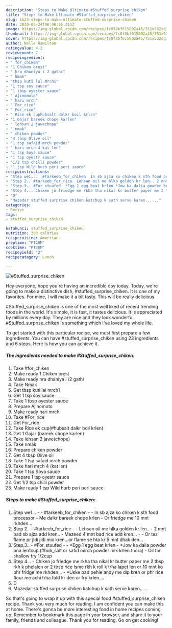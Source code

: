 ```yaml
---
description: "Steps to Make Ultimate #Stuffed_surprise_chiken"
title: "Steps to Make Ultimate #Stuffed_surprise_chiken"
slug: 1523-steps-to-make-ultimate-stuffed-surprise-chiken
date: 2020-08-24T06:46:55.311Z
image: https://img-global.cpcdn.com/recipes/fc0f8bf615802a45/751x532cq70/stuffed_surprise_chiken-recipe-main-photo.jpg
thumbnail: https://img-global.cpcdn.com/recipes/fc0f8bf615802a45/751x532cq70/stuffed_surprise_chiken-recipe-main-photo.jpg
cover: https://img-global.cpcdn.com/recipes/fc0f8bf615802a45/751x532cq70/stuffed_surprise_chiken-recipe-main-photo.jpg
author: Nelle Hamilton
ratingvalue: 4.2
reviewcount: 7
recipeingredient:
- " for_chiken"
- "1 Chiken brest"
- " hra dhaniya i 2 gathi"
- " Nmak"
- "tbsp kuti lal mrch1"
- "1 tsp soy sauce"
- "1 tbsp oyester sauce"
- " Ajinomoto"
- " hari mrch"
- " For_rice"
- " For_rice"
- " Rice ek cuphubsalt dalkr boil krlen"
- "1 Gajar bareek chope karlen"
- " lehsan 2 jawechope"
- " nmak"
- " chiken powder"
- "4 tbsp Olive oil"
- "1 tsp safaid mrch powder"
- " hari mrch 4 kat len"
- "1 tsp Soya sauce"
- "1 tsp oyestr sauce"
- "1/2 tsp chilli powder"
- "1 tsp Wild hurb peri peri sauce"
recipeinstructions:
- "Step we1...  #tarkeeb_for_chiken  In sb ajza ko chiken k sth food processor Me dalkr bareek chope krlen Or friedge me 10 mnt rkhden..."
- "Step 2.. #tarkeeb_for_rice  Lehsan oil me hlka golden kr len.. 2 mnt bad sb ajza add kren.. Mazeed 4 mnt bad rice add kren...  Or tez flame pr jldi jldi mix kren...or flame se hta kr 5 mnt dhak den..."
- "Step.3.. #For_stuufed  *Egg 1 egg beat krlen *Jow ka dalia powder bna len1cup (#hub_salt or safid mirch powder mix krlen thora) Oil for shallow fry 1/2cup"
- "Step 4... Chiken jo friedge me rkha tha nikal kr butter paper me 2 tbsp rkh k phelalen or 2 tbsp rice isme rkh k roll k trha lapet len or 10 mnt ko phr fridge me rkhden... *Uske bad pehle andy me dip kren or phr rice flour me achi trha fold kr den or fry krlen...."
- "D"
- "Mazedar stuffed surprise chiken katchup k sath serve karen......"
categories:
- Recipe
tags:
- stuffed_surprise_chiken

katakunci: stuffed_surprise_chiken 
nutrition: 300 calories
recipecuisine: American
preptime: "PT28M"
cooktime: "PT30M"
recipeyield: "2"
recipecategory: Lunch

---
```



![#Stuffed_surprise_chiken](https://img-global.cpcdn.com/recipes/fc0f8bf615802a45/751x532cq70/stuffed_surprise_chiken-recipe-main-photo.jpg)

Hey everyone, hope you're having an incredible day today. Today, we're going to make a distinctive dish, #stuffed_surprise_chiken. It is one of my favorites. For mine, I will make it a bit tasty. This will be really delicious.

#Stuffed_surprise_chiken is one of the most well liked of recent trending foods in the world. It's simple, it is fast, it tastes delicious. It is appreciated by millions every day. They are nice and they look wonderful. #Stuffed_surprise_chiken is something which I've loved my whole life.




To get started with this particular recipe, we must first prepare a few ingredients. You can have #stuffed_surprise_chiken using 23 ingredients and 6 steps. Here is how you can achieve it.

<!--inarticleads1-->

##### The ingredients needed to make #Stuffed_surprise_chiken:

1. Take  #for_chiken
1. Make ready 1 Chiken brest
1. Make ready  hra dhaniya i /2 gathi
1. Take  Nmak
1. Get tbsp kuti lal mrch1
1. Get 1 tsp soy sauce
1. Take 1 tbsp oyester sauce
1. Prepare  Ajinomoto
1. Make ready  hari mrch
1. Take  #For_rice
1. Get  For_rice
1. Take  Rice ek cup(#hubsalt dalkr boil krlen)
1. Get 1 Gajar (bareek chope karlen)
1. Take  lehsan 2 jawe(chope)
1. Take  nmak
1. Prepare  chiken powder
1. Get 4 tbsp Olive oil
1. Take 1 tsp safaid mrch powder
1. Take  hari mrch 4 (kat len)
1. Take 1 tsp Soya sauce
1. Prepare 1 tsp oyestr sauce
1. Get 1/2 tsp chilli powder
1. Make ready 1 tsp Wild hurb peri peri sauce




<!--inarticleads2-->

##### Steps to make #Stuffed_surprise_chiken:

1. Step we1... -  - #tarkeeb_for_chiken -  - In sb ajza ko chiken k sth food processor - Me dalkr bareek chope krlen - Or friedge me 10 mnt rkhden...
1. Step 2.. - #tarkeeb_for_rice -  - Lehsan oil me hlka golden kr len.. - 2 mnt bad sb ajza add kren.. - Mazeed 4 mnt bad rice add kren... -  - Or tez flame pr jldi jldi mix kren...or flame se hta kr 5 mnt dhak den...
1. Step.3.. - #For_stuufed -  - *Egg 1 egg beat krlen - *Jow ka dalia powder bna len1cup (#hub_salt or safid mirch powder mix krlen thora) - Oil for shallow fry 1/2cup
1. Step 4... - Chiken jo friedge me rkha tha nikal kr butter paper me 2 tbsp rkh k phelalen or 2 tbsp rice isme rkh k roll k trha lapet len or 10 mnt ko phr fridge me rkhden... - *Uske bad pehle andy me dip kren or phr rice flour me achi trha fold kr den or fry krlen....
1. D
1. Mazedar stuffed surprise chiken katchup k sath serve karen......




So that's going to wrap it up with this special food #stuffed_surprise_chiken recipe. Thank you very much for reading. I am confident you can make this at home. There's gonna be more interesting food in home recipes coming up. Remember to bookmark this page in your browser, and share it to your family, friends and colleague. Thank you for reading. Go on get cooking!
